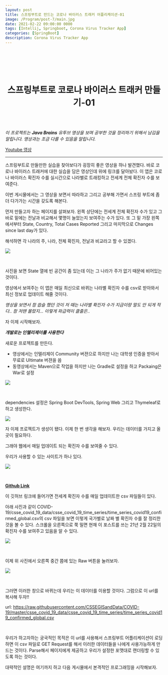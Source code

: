 ```yaml
---
layout: post
title: 스프링부트로 만드는 코로나 바이러스 트래커 어플리케이션-01
image: /Program/post-7/main.jpg
date: 2021-02-22 09:00:00 0000
tags: [Intellij, Springboot, Corona Virus Tracker App]
categories: [SpringBoot]
description: Corona Virus Tracker App
---
```


<br><br>
<br><br>

# <center>스프링부트로 코로나 바이러스 트래커 만들기-01</center>

<br><br>

_이 프로젝트는 **Java Brains** 유투브 영상을 보며 공부한 것을 정리하기 위해서 남김을 알립니다. 영상과는 조금 다를 수 있음을 알립니다._

[Youtube 영상](https://www.youtube.com/watch?v=8hjNG9GZGnQ)

---

스프링부트로 만들만한 실습을 찾아보다가 굉장히 좋은 영상을 하나 발견했다. 바로 코로나 바이러스 트래커에 대한 실습을 담은 영상인데 위에 링크를 달아놨다. 이 앱은 코로나 바이러스 확진자 수를 실시간으로 나라별로 트래킹하고 전세계 전체 확진자 수를 보여준다.

이번 게시물에서는 그 영상을 보면서 따라하고 그리고 공부해 가면서 스프링 부트에 좀 더 다가가는 시간을 갖도록 해본다.

먼저 만들고자 하는 페이지를 살펴보자. 왼쪽 상단에는 전세계 전체 확진자 수가 있고 그 바로 밑에는 전날과 비교해서 몇명이 늘었는지 보여주는 수가 있다. 또 그 밑 가장 왼쪽에서부터 State, Country, Total Cases Reported 그리고 마지막으로 Changes since last day가 있다.

해석하면 각 나라의 주, 나라, 전체 확진자, 전날과 비교라고 할 수 있겠다.

![](/images/Program/post-7/2021-02-22-09-58-10.png)

<br>

사진을 보면 State 열에 빈 공간이 좀 있는데 이는 그 나라가 주가 없기 때문에 비어있는 것이다.

영상에서 보여주는 이 앱은 매일 최신으로 바뀌는 나라별 확진자 수를 csv로 받아와서 최신 정보로 업데이트 해줄 것이다.

_영상을 보면서 참 씁슬 했던 것이 저 때는 나라별 확진자 수가 지금이랑 말도 안 되게 적다.. 참 저땐 몰랐지... 이렇게 파급력이 클줄은.._

자 이제 시작해보자.

_**개발로는 인텔리제이를 사용한다**_

새로운 프로젝트를 만든다.

- 영상에서는 인텔리제이 Community 버젼으로 하지만 나는 대학생 인증을 받아서 무료로 Ultimate 버젼을 씀
- 동영상에서는 Maven으로 작업을 하지만 나는 Gradle로 설정을 하고 Packaing은 War로 설정

![](/images/Program/post-7/2021-02-22-10-08-06.png)

<br>

dependencies 설정은 Spring Boot DevTools, Spring Web 그리고 Thymeleaf로 하고 생성한다.

![](/images/Program/post-7/2021-02-22-10-13-09.png)

자 이제 프로젝트가 생성이 됐다. 이제 한 번 생각을 해보자. 우리는 데이터를 가지고 올 곳이 필요하다.

그래야 웹에서 매일 업데이트 되는 확진자 수를 보여줄 수 있다.

우리가 사용할 수 있는 사이트가 하나 있다.

![](/images/Program/post-7/2021-02-22-10-19-17.png)

<br>

**[Github Link](https://github.com/CSSEGISandData/COVID-19)**

이 깃허브 링크에 들어가면 전세계 확진자 수를 매일 업데이트한 csv 파일들이 있다.

아래 사진과 같이 COVID-19/csse_covid_19_data/csse_covid_19_time_series/time_series_covid19_confirmed_global.csv의 csv 파일을 보면 이렇게 국가별로 날짜 별 확진자 수를 잘 정리한 것을 볼 수 있다. 스크롤을 오른쪽으로 쭉 밀면 현재 이 포스트를 쓰는 21년 2월 22일의 확진자 수를 보여주고 있음을 알 수 있다.

![](/images/Program/post-7/2021-02-22-10-22-01.png)

<br>

이제 위 사진에서 오른쪽 중간 쯤에 있는 Raw 버튼을 눌러보자.

![](/images/Program/post-7/2021-02-22-10-28-37.png)

<br>

그러면 이러한 창으로 바뀌는데 우리는 이 데이터를 이용할 것이다. 그럼으로 이 url를 복사해 두자!!

url: https://raw.githubusercontent.com/CSSEGISandData/COVID-19/master/csse_covid_19_data/csse_covid_19_time_series/time_series_covid19_confirmed_global.csv

<br>

우리가 하고자하는 궁국적인 목적은 이 url를 사용해서 스프링부트 어플리케이션이 로딩하면 이 csv 파일로 GET Request를 해서 이러한 데이터들을 나에게 사용가능하게 만드는 것이다. Parse해서 페이지에게 제공하고 우리가 설정한 포맷대로 랜더링할 수 있도록 하는 것이다.

대략적인 설명은 여기까지 하고 다음 게시물에서 본격적인 프로그래밍을 시작해보자.
